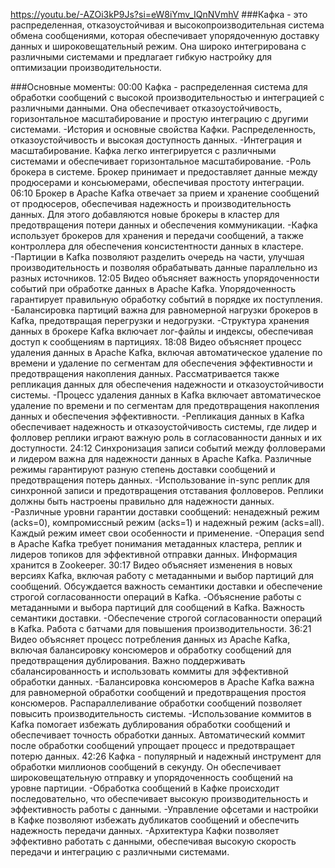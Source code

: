 https://youtu.be/-AZOi3kP9Js?si=eW8iYmv_IQnNVmhV
###Кафка - это распределенная, отказоустойчивая и высокопроизводительная система обмена сообщениями, которая обеспечивает упорядоченную доставку данных и широковещательный режим. Она широко интегрирована с различными системами и предлагает гибкую настройку для оптимизации производительности.


###Основные моменты:
00:00 Кафка - распределенная система для обработки сообщений с высокой производительностью и интеграцией с различными данными. Она обеспечивает отказоустойчивость, горизонтальное масштабирование и простую интеграцию с другими системами.
          -История и основные свойства Кафки. Распределенность, отказоустойчивость и высокая доступность данных.
          -Интеграция и масштабирование. Кафка легко интегрируется с различными системами и обеспечивает горизонтальное масштабирование.
          -Роль брокера в системе. Брокер принимает и предоставляет данные между продюсерами и консьюмерами, обеспечивая простоту интеграции.
06:10 Брокер в Apache Kafka отвечает за прием и хранение сообщений от продюсеров, обеспечивая надежность и производительность данных. Для этого добавляются новые брокеры в кластер для предотвращения потери данных и обеспечения коммуникации.
          -Кафка использует брокеров для хранения и передачи сообщений, а также контроллера для обеспечения консистентности данных в кластере.
          -Партиции в Kafka позволяют разделить очередь на части, улучшая производительность и позволяя обрабатывать данные параллельно из разных источников.
12:05 Видео объясняет важность упорядоченности событий при обработке данных в Apache Kafka. Упорядоченность гарантирует правильную обработку событий в порядке их поступления.
          -Балансировка партиций важна для равномерной нагрузки брокеров в Kafka, предотвращая перегрузки и недогрузки.
          -Структура хранения данных в брокере Kafka включает лог-файлы и индексы, обеспечивая доступ к сообщениям в партициях.
18:08 Видео объясняет процесс удаления данных в Apache Kafka, включая автоматическое удаление по времени и удаление по сегментам для обеспечения эффективности и предотвращения накопления данных. Рассматривается также репликация данных для обеспечения надежности и отказоустойчивости системы.
          -Процесс удаления данных в Kafka включает автоматическое удаление по времени и по сегментам для предотвращения накопления данных и обеспечения эффективности.
          -Репликация данных в Kafka обеспечивает надежность и отказоустойчивость системы, где лидер и фолловер реплики играют важную роль в согласованности данных и их доступности.
24:12 Синхронизация записи событий между фолловерами и лидером важна для надежности данных в Apache Kafka. Различные режимы гарантируют разную степень доставки сообщений и предотвращения потерь данных.
          -Использование in-sync реплик для синхронной записи и предотвращения отставания фолловеров. Реплики должны быть настроены правильно для надежности данных.
          -Различные уровни гарантии доставки сообщений: ненадежный режим (acks=0), компромиссный режим (acks=1) и надежный режим (acks=all). Каждый режим имеет свои особенности и применение.
          -Операция send в Apache Kafka требует понимания метаданных кластера, реплик и лидеров топиков для эффективной отправки данных. Информация хранится в Zookeeper.
30:17 Видео объясняет изменения в новых версиях Kafka, включая работу с метаданными и выбор партиций для сообщений. Обсуждается важность семантики доставки и обеспечение строгой согласованности операций в Kafka.
          -Объяснение работы с метаданными и выбора партиций для сообщений в Kafka. Важность семантики доставки. 
          -Обеспечение строгой согласованности операций в Kafka. Работа с батчами для повышения производительности. 
36:21 Видео объясняет процесс потребления данных из Apache Kafka, включая балансировку консюмеров и обработку сообщений для предотвращения дублирования. Важно поддерживать сбалансированность и использовать коммиты для эффективной обработки данных.
          -Балансировка консюмеров в Apache Kafka важна для равномерной обработки сообщений и предотвращения простоя консюмеров. Распараллеливание обработки сообщений позволяет повысить производительность системы.
          -Использование коммитов в Kafka помогает избежать дублирования обработки сообщений и обеспечивает точность обработки данных. Автоматический коммит после обработки сообщений упрощает процесс и предотвращает потерю данных.
42:26 Кафка - популярный и надежный инструмент для обработки миллионов сообщений в секунду. Он обеспечивает широковещательную отправку и упорядоченность сообщений на уровне партиции.
          -Обработка сообщений в Кафке происходит последовательно, что обеспечивает высокую производительность и эффективность работы с данными.
          -Управление офсетами и настройки в Кафке позволяют избежать дубликатов сообщений и обеспечить надежность передачи данных.
          -Архитектура Кафки позволяет эффективно работать с данными, обеспечивая высокую скорость передачи и интеграцию с различными системами.
